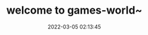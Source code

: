 ---
title: welcome to games-world~
date: 2022-03-05 02:13:45
top_img: https://cdn.jsdelivr.net/gh/Amnesia-f/CDN/img.jpg
---